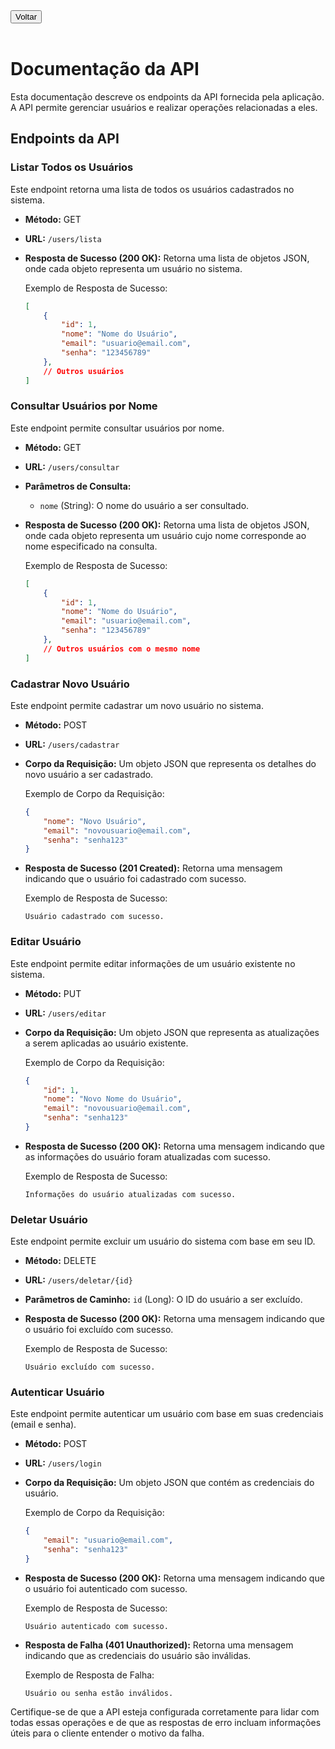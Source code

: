 <a href="../documentacaoAPI.md">
    <button>Voltar</button>
</a>
<br>
<br>

# Documentação da API

Esta documentação descreve os endpoints da API fornecida pela aplicação. A API permite gerenciar usuários e realizar operações relacionadas a eles.

## Endpoints da API

### Listar Todos os Usuários

Este endpoint retorna uma lista de todos os usuários cadastrados no sistema.

- **Método:** GET
- **URL:** `/users/lista`
- **Resposta de Sucesso (200 OK):** Retorna uma lista de objetos JSON, onde cada objeto representa um usuário no sistema.

    Exemplo de Resposta de Sucesso:
    ```json
    [
        {
            "id": 1,
            "nome": "Nome do Usuário",
            "email": "usuario@email.com",
            "senha": "123456789"
        },
        // Outros usuários
    ]
    ```

### Consultar Usuários por Nome

Este endpoint permite consultar usuários por nome.

- **Método:** GET
- **URL:** `/users/consultar`
- **Parâmetros de Consulta:**
    - `nome` (String): O nome do usuário a ser consultado.
- **Resposta de Sucesso (200 OK):** Retorna uma lista de objetos JSON, onde cada objeto representa um usuário cujo nome corresponde ao nome especificado na consulta.

    Exemplo de Resposta de Sucesso:
    ```json
    [
        {
            "id": 1,
            "nome": "Nome do Usuário",
            "email": "usuario@email.com",
            "senha": "123456789"
        },
        // Outros usuários com o mesmo nome
    ]
    ```

### Cadastrar Novo Usuário

Este endpoint permite cadastrar um novo usuário no sistema.

- **Método:** POST
- **URL:** `/users/cadastrar`
- **Corpo da Requisição:** Um objeto JSON que representa os detalhes do novo usuário a ser cadastrado.

    Exemplo de Corpo da Requisição:
    ```json
    {
        "nome": "Novo Usuário",
        "email": "novousuario@email.com",
        "senha": "senha123"
    }
    ```
- **Resposta de Sucesso (201 Created):** Retorna uma mensagem indicando que o usuário foi cadastrado com sucesso.

    Exemplo de Resposta de Sucesso:
    ```
    Usuário cadastrado com sucesso.
    ```

### Editar Usuário

Este endpoint permite editar informações de um usuário existente no sistema.

- **Método:** PUT
- **URL:** `/users/editar`
- **Corpo da Requisição:** Um objeto JSON que representa as atualizações a serem aplicadas ao usuário existente.

    Exemplo de Corpo da Requisição:
    ```json
    {
        "id": 1,
        "nome": "Novo Nome do Usuário",
        "email": "novousuario@email.com",
        "senha": "senha123"
    }
    ```
- **Resposta de Sucesso (200 OK):** Retorna uma mensagem indicando que as informações do usuário foram atualizadas com sucesso.

    Exemplo de Resposta de Sucesso:
    ```
    Informações do usuário atualizadas com sucesso.
    ```

### Deletar Usuário

Este endpoint permite excluir um usuário do sistema com base em seu ID.

- **Método:** DELETE
- **URL:** `/users/deletar/{id}`
- **Parâmetros de Caminho:** `id` (Long): O ID do usuário a ser excluído.
- **Resposta de Sucesso (200 OK):** Retorna uma mensagem indicando que o usuário foi excluído com sucesso.

    Exemplo de Resposta de Sucesso:
    ```
    Usuário excluído com sucesso.
    ```

### Autenticar Usuário

Este endpoint permite autenticar um usuário com base em suas credenciais (email e senha).

- **Método:** POST
- **URL:** `/users/login`
- **Corpo da Requisição:** Um objeto JSON que contém as credenciais do usuário.

    Exemplo de Corpo da Requisição:
    ```json
    {
        "email": "usuario@email.com",
        "senha": "senha123"
    }
    ```
- **Resposta de Sucesso (200 OK):** Retorna uma mensagem indicando que o usuário foi autenticado com sucesso.

    Exemplo de Resposta de Sucesso:
    ```
    Usuário autenticado com sucesso.
    ```

- **Resposta de Falha (401 Unauthorized):** Retorna uma mensagem indicando que as credenciais do usuário são inválidas.

    Exemplo de Resposta de Falha:
    ```
    Usuário ou senha estão inválidos.
    ```

Certifique-se de que a API esteja configurada corretamente para lidar com todas essas operações e de que as respostas de erro incluam informações úteis para o cliente entender o motivo da falha.
